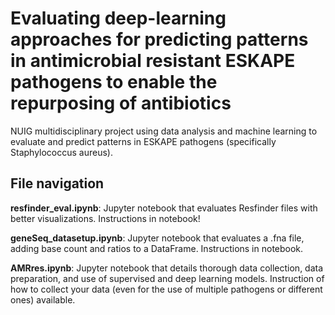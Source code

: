 # Evaluating deep-learning approaches for predicting patterns in antimicrobial resistant ESKAPE pathogens to enable the repurposing of antibiotics
NUIG multidisciplinary project using data analysis and machine learning to evaluate and predict patterns in ESKAPE pathogens (specifically Staphylococcus aureus).

## File navigation
**resfinder_eval.ipynb**: Jupyter notebook that evaluates Resfinder files with better visualizations. Instructions in notebook!

**geneSeq_datasetup.ipynb**: Jupyter notebook that evaluates a .fna file, adding base count and ratios to a DataFrame. Instructions in notebook.

**AMRres.ipynb**: Jupyter notebook that details thorough data collection, data preparation, and use of supervised and deep learning models. Instruction of how to collect your data (even for the use of multiple pathogens or different ones) available. 
